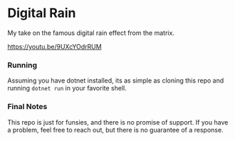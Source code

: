 # Digital Rain
My take on the famous digital rain effect from the matrix.

https://youtu.be/9UXcYOdrRUM

### Running
Assuming you have dotnet installed, its as simple as cloning this repo and running `dotnet run` in your favorite shell.

### Final Notes
This repo is just for funsies, and there is no promise of support. If you have a problem, feel free to reach out, but there is no guarantee of a response.